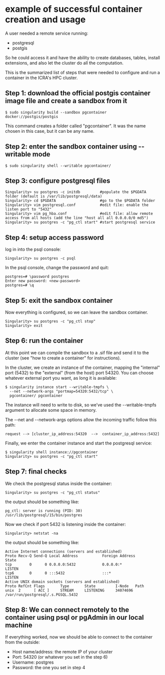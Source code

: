 # example of successful container creation and usage
A user needed a remote service running:
- postgresql
- postgis

So he could access it and have the ability to create databases,
tables, install extensions, and also let the cluster do all the computation.

This is the summarized list of steps that were needed to configure and run a
container in the ICRA's HPC cluster.

## Step 1: download the official postgis container image file and create a sandbox from it
```
$ sudo singularity build --sandbox pgcontainer docker://postgis/postgis
```
This command creates a folder called "pgcontainer".
It was the name chosen in this case, but it can be any name.

## Step 2: enter the sandbox container using --writable mode
```
$ sudo singularity shell --writable pgcontainer/
```

## Step 3: configure postgresql files
```
Singularity> su postgres -c initdb         #populate the $PGDATA folder (default is /var/lib/postgresql/data)
Singularity> cd $PGDATA                    #go to the $PGDATA folder
Singularity> vim postgresql.conf           #edit file: enable the listen port to "5432"
Singularity> vim pg_hba.conf               #edit file: allow remote access from all hosts (add the line "host all all 0.0.0.0/0 md5")
Singularity> su postgres -c "pg_ctl start" #start postgresql service
```

## Step 4: setup access password
log in into the psql console:
```
Singularity> su postgres -c psql
```
In the psql console, change the password and quit:
```
postgres=# \password postgres
Enter new password: <new-password>
postgres=# \q
```

## Step 5: exit the sandbox container
Now everything is configured, so we can leave the sandbox container.
```
Singularity> su postgres -c "pg_ctl stop"
Singularity> exit
```

## Step 6: run the container
At this point we can compile the sandbox to a .sif file and send it to the cluster (see "how to create a container" for instructions).

In the cluster, we create an instance of the container, mapping the "internal"
port (5432) to the "external" (from the host) port 54320. You can choose
whatever external port you want, as long it is available:
```
$ singularity instance start --writable-tmpfs \
  --net --network-args "portmap=54320:5432/tcp" \
  pgcontainer/ pgcontainer
```
The instance will need to write to disk, so we’ve used the
--writable-tmpfs argument to allocate some space in memory.

The --net and --network-args options allow the incoming traffic follow this path:

```
request --> [cluster_ip_address:54320  -->  container_ip_address:5432]
```

Finally, we enter the container instance and start the postgresql service:
```
$ singularity shell instance://pgcontainer
Singularity> su postgres -c "pg_ctl start"
```

## Step 7: final checks
We check the postgresql status inside the container:
```
Singularity> su postgres -c "pg_ctl status"
```
the output should be something like:
```
pg_ctl: server is running (PID: 30)
/usr/lib/postgresql/15/bin/postgres
```
Now we check if port 5432 is listening inside the container:
```
Singularity> netstat -na
```
the output should be something like:
```
Active Internet connections (servers and established)
Proto Recv-Q Send-Q Local Address           Foreign Address         State
tcp        0      0 0.0.0.0:5432            0.0.0.0:*               LISTEN
tcp6       0      0 :::5432                 :::*                    LISTEN
Active UNIX domain sockets (servers and established)
Proto RefCnt Flags       Type       State         I-Node   Path
unix  2      [ ACC ]     STREAM     LISTENING     34074696 /var/run/postgresql/.s.PGSQL.5432
```

## Step 8: We can connect remotely to the container using psql or pgAdmin in our local machine
If everything worked, now we should be able to connect to the container from the outside:

- Host name/address: the remote IP of your cluster
- Port: 54320 (or whatever you set in the step 6)
- Username: postgres
- Password: the one you set in step 4

